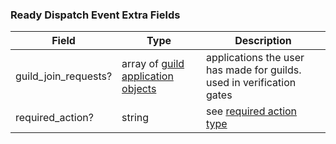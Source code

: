 ### Ready Dispatch Event Extra Fields

| Field                | Type                                                                                | Description                                                           |
| ---------------------|-------------------------------------------------------------------------------------|-----------------------------------------------------------------------|
| guild_join_requests? | array of [guild application objects](/member_verification#guild-application-object) | applications the user has made for guilds. used in verification gates |
| required_action?     | string                                                                              | see [required action type](#required-action-type)                     |
